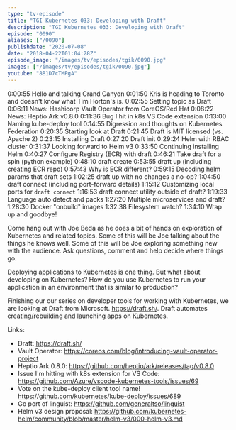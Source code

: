 ```yaml
---
type: "tv-episode"
title: "TGI Kubernetes 033: Developing with Draft"
description: "TGI Kubernetes 033: Developing with Draft"
episode: "0090"
aliases: ["/0090"]
publishdate: "2020-07-08"
date: "2018-04-22T01:04:28Z"
episode_image: "/images/tv/episodes/tgik/0090.jpg"
images: ["/images/tv/episodes/tgik/0090.jpg"]
youtube: "8B1D7cTMPgA"
---
```


0:00:55 Hello and talking Grand Canyon
0:01:50 Kris is heading to Toronto and doesn&#39;t know what Tim Horton&#39;s is.
0:02:55 Setting topic as Draft
0:06:11 News: Hashicorp Vault Operator from CoreOS/Red Hat
0:08:22 News: Heptio Ark v0.8.0
0:11:36 Bug I hit in k8s VS Code extension
0:13:00 Naming kube-deploy tool
0:14:55 Digression and thoughts on Kubernetes Federation
0:20:35 Starting look at Draft
0:21:45 Draft is MIT licensed (vs. Apache 2)
0:23:15 Installing Draft
0:27:20 Draft init
0:29:24 Helm with RBAC cluster
0:31:37 Looking forward to Helm v3
0:33:50 Continuing installing Helm
0:40:27 Configure Registry (ECR) with draft
0:46:21 Take draft for a spin (python example)
0:48:10 draft create
0:53:55 draft up (including creating ECR repo)
0:57:43 Why is ECR different?
0:59:15 Decoding helm params that draft sets
1:02:25 draft up with no changes a no-op?
1:04:50 draft connect (including port-forward details)
1:15:12 Customizing local ports for `draft connect`
1:16:53 draft connect utility outside of draft?
1:19:33 Language auto detect and packs
1:27:20 Multiple microservices and draft?
1:28:30 Docker &#34;onbuild&#34; images
1:32:38 Filesystem watch?
1:34:10 Wrap up and goodbye!

Come hang out with Joe Beda as he does a bit of hands on exploration of Kubernetes and related topics. Some of this will be Joe talking about the things he knows well. Some of this will be Joe exploring something new with the audience. Ask questions, comment and help decide where things go.

Deploying applications to Kubernetes is one thing. But what about developing on Kubernetes? How do you use Kubernetes to run your application in an environment that is similar to production?

Finishing our our series on developer tools for working with Kubernetes, we are looking at Draft from Microsoft.  https://draft.sh/.  Draft automates creating/rebuilding and launching apps on Kubernetes.

Links:
* Draft: https://draft.sh/
* Vault Operator: https://coreos.com/blog/introducing-vault-operator-project
* Heptio Ark 0.8.0: https://github.com/heptio/ark/releases/tag/v0.8.0
* Issue I&#39;m hitting with k8s extension for VS Code: https://github.com/Azure/vscode-kubernetes-tools/issues/69
* Vote on the kube-deploy client tool name! https://github.com/kubernetes/kube-deploy/issues/689
* Go port of linguist: https://github.com/generaltso/linguist
* Helm v3 design proposal: https://github.com/kubernetes-helm/community/blob/master/helm-v3/000-helm-v3.md
